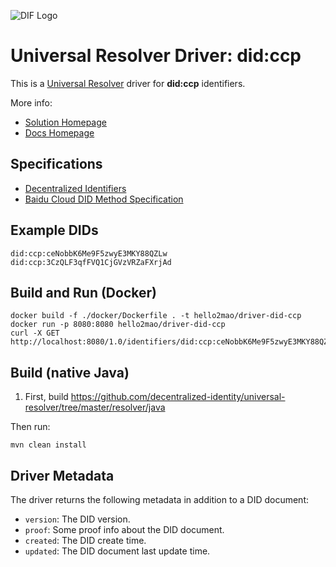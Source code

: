 ![DIF Logo](https://raw.githubusercontent.com/decentralized-identity/decentralized-identity.github.io/master/images/logo-small.png)

# Universal Resolver Driver: did:ccp

This is a [Universal Resolver](https://github.com/decentralized-identity/universal-resolver/) driver for **did:ccp** identifiers.

More info: 

- [Solution Homepage](https://cloud.baidu.com/solution/digitalIdentity.html)
- [Docs Homepage](https://did.baidu.com)

## Specifications

* [Decentralized Identifiers](https://w3c-ccg.github.io/did-spec/)
* [Baidu Cloud DID Method Specification](https://did.baidu.com/did-spec/)

## Example DIDs

```
did:ccp:ceNobbK6Me9F5zwyE3MKY88QZLw
did:ccp:3CzQLF3qfFVQ1CjGVzVRZaFXrjAd
```

## Build and Run (Docker)

```
docker build -f ./docker/Dockerfile . -t hello2mao/driver-did-ccp
docker run -p 8080:8080 hello2mao/driver-did-ccp
curl -X GET http://localhost:8080/1.0/identifiers/did:ccp:ceNobbK6Me9F5zwyE3MKY88QZLw
```

## Build (native Java)

 1. First, build https://github.com/decentralized-identity/universal-resolver/tree/master/resolver/java

Then run:

	mvn clean install

## Driver Metadata

The driver returns the following metadata in addition to a DID document:

* `version`: The DID version.
* `proof`: Some proof info about the DID document.
* `created`: The DID create time.
* `updated`: The DID document last update time.


